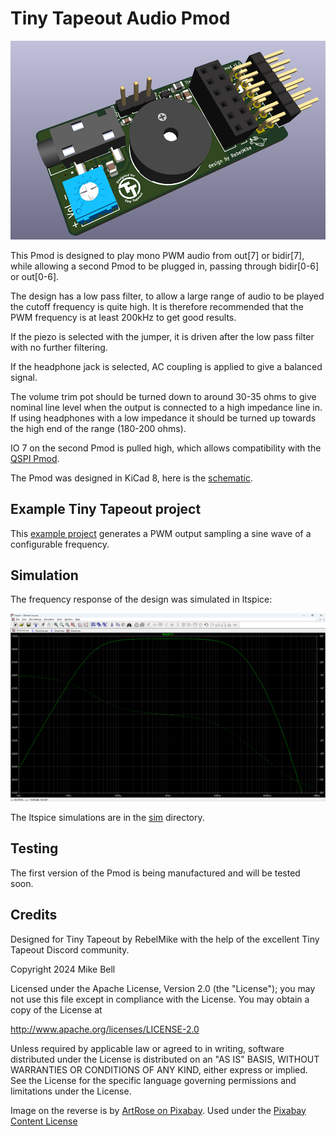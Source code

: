 # Tiny Tapeout Audio Pmod

![Render of the Audio Pmod](render.png)

This Pmod is designed to play mono PWM audio from out[7] or bidir[7], while allowing a second Pmod to be plugged in, passing through bidir[0-6] or out[0-6].  

The design has a low pass filter, to allow a large range of audio to be played the cutoff frequency is quite high.  It is therefore recommended that the PWM frequency is at least 200kHz to get good results.

If the piezo is selected with the jumper, it is driven after the low pass filter with no further filtering.

If the headphone jack is selected, AC coupling is applied to give a balanced signal.

The volume trim pot should be turned down to around 30-35 ohms to give nominal line level when the output is connected to a high impedance line in.  If using headphones with a low impedance it should be turned up towards the high end of the range (180-200 ohms).

IO 7 on the second Pmod is pulled high, which allows compatibility with the [QSPI Pmod](https://github.com/mole99/qspi-pmod).

The Pmod was designed in KiCad 8, here is the [schematic](tt-audio-pmod.pdf).

## Example Tiny Tapeout project

This [example project](https://github.com/MichaelBell/tt08-pwm-example) generates a PWM output sampling a sine wave of a configurable frequency.

## Simulation

The frequency response of the design was simulated in ltspice:

![Frequency response with 17 ohm headphones](headphone-freq-response.png)

The ltspice simulations are in the [sim](sim/) directory.

## Testing

The first version of the Pmod is being manufactured and will be tested soon.

## Credits

Designed for Tiny Tapeout by RebelMike with the help of the excellent Tiny Tapeout Discord community.

   Copyright 2024 Mike Bell

   Licensed under the Apache License, Version 2.0 (the "License");
   you may not use this file except in compliance with the License.
   You may obtain a copy of the License at

   http://www.apache.org/licenses/LICENSE-2.0

   Unless required by applicable law or agreed to in writing, software
   distributed under the License is distributed on an "AS IS" BASIS,
   WITHOUT WARRANTIES OR CONDITIONS OF ANY KIND, either express or implied.
   See the License for the specific language governing permissions and
   limitations under the License.

Image on the reverse is by [ArtRose on Pixabay](https://pixabay.com/vectors/musical-notes-music-smile-merry-6159007/).  Used under the [Pixabay Content License](https://pixabay.com/service/license-summary/)
